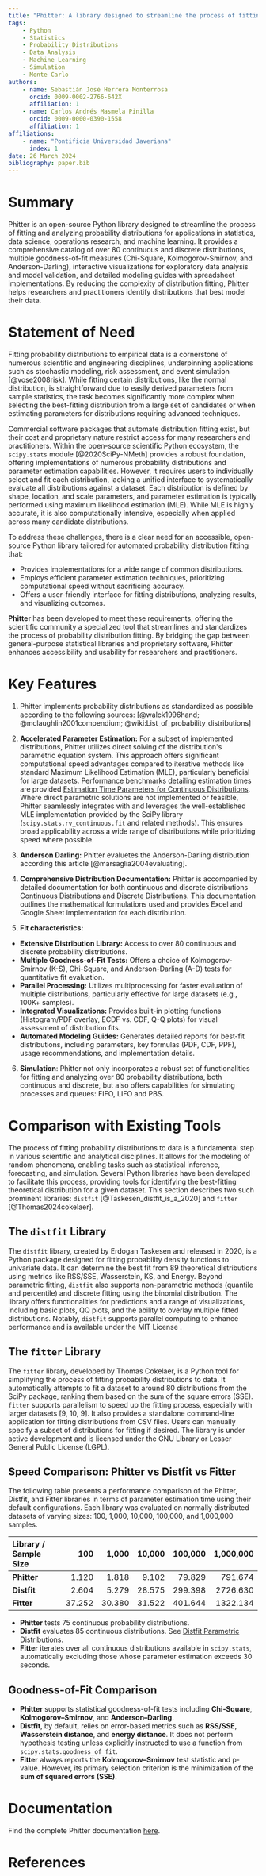 ```yaml
---
title: "Phitter: A library designed to streamline the process of fitting andanalyzing probability distributions"
tags:
    - Python
    - Statistics
    - Probability Distributions
    - Data Analysis
    - Machine Learning
    - Simulation
    - Monte Carlo
authors:
    - name: Sebastián José Herrera Monterrosa
      orcid: 0009-0002-2766-642X
      affiliation: 1
    - name: Carlos Andrés Masmela Pinilla
      orcid: 0009-0000-0390-1558
      affiliation: 1
affiliations:
    - name: "Pontificia Universidad Javeriana"
      index: 1
date: 26 March 2024
bibliography: paper.bib
---
```


# Summary

Phitter is an open-source Python library designed to streamline the process of fitting and analyzing probability distributions for applications in statistics, data science, operations research, and machine learning. It provides a comprehensive catalog of over 80 continuous and discrete distributions, multiple goodness-of-fit measures (Chi-Square, Kolmogorov-Smirnov, and Anderson-Darling), interactive visualizations for exploratory data analysis and model validation, and detailed modeling guides with spreadsheet implementations. By reducing the complexity of distribution fitting, Phitter helps researchers and practitioners identify distributions that best model their data.

# Statement of Need

Fitting probability distributions to empirical data is a cornerstone of numerous scientific and engineering disciplines, underpinning applications such as stochastic modeling, risk assessment, and event simulation [@vose2008risk]. While fitting certain distributions, like the normal distribution, is straightforward due to easily derived parameters from sample statistics, the task becomes significantly more complex when selecting the best-fitting distribution from a large set of candidates or when estimating parameters for distributions requiring advanced techniques.

Commercial software packages that automate distribution fitting exist, but their cost and proprietary nature restrict access for many researchers and practitioners. Within the open-source scientific Python ecosystem, the `scipy.stats` module [@2020SciPy-NMeth] provides a robust foundation, offering implementations of numerous probability distributions and parameter estimation capabilities. However, it requires users to individually select and fit each distribution, lacking a unified interface to systematically evaluate all distributions against a dataset. Each distribution is defined by shape, location, and scale parameters, and parameter estimation is typically performed using maximum likelihood estimation (MLE). While MLE is highly accurate, it is also computationally intensive, especially when applied across many candidate distributions.

To address these challenges, there is a clear need for an accessible, open-source Python library tailored for automated probability distribution fitting that:

-   Provides implementations for a wide range of common distributions.
-   Employs efficient parameter estimation techniques, prioritizing computational speed without sacrificing accuracy.
-   Offers a user-friendly interface for fitting distributions, analyzing results, and visualizing outcomes.

**Phitter** has been developed to meet these requirements, offering the scientific community a specialized tool that streamlines and standardizes the process of probability distribution fitting. By bridging the gap between general-purpose statistical libraries and proprietary software, Phitter enhances accessibility and usability for researchers and practitioners.

# Key Features

1. Phitter implements probability distributions as standardized as possible according to the following sources: [@walck1996hand; @mclaughlin2001compendium; @wiki:List_of_probability_distributions]

2. **Accelerated Parameter Estimation:** For a subset of implemented distributions, Phitter utilizes direct solving of the distribution's parametric equation system. This approach offers significant computational speed advantages compared to iterative methods like standard Maximum Likelihood Estimation (MLE), particularly beneficial for large datasets. Performance benchmarks detailing estimation times are provided [Estimation Time Parameters for Continuous Distributions](https://docs-phitter-kernel.netlify.app/documentation/benchmarks/continuous/continuous-parameters-estimation.html). Where direct parametric solutions are not implemented or feasible, Phitter seamlessly integrates with and leverages the well-established MLE implementation provided by the SciPy library (`scipy.stats.rv_continuous.fit` and related methods). This ensures broad applicability across a wide range of distributions while prioritizing speed where possible.

3. **Anderson Darling:** Phitter evaluetes the Anderson-Darling distribution according this article [@marsaglia2004evaluating].

4. **Comprehensive Distribution Documentation:** Phitter is accompanied by detailed documentation for both continuous and discrete distributions [Continuous Distributions](https://docs-phitter-kernel.netlify.app/documentation/distributions/continuous-distributions.html) and [Discrete Distributions](https://docs-phitter-kernel.netlify.app/documentation/distributions/discrete-distributions.html). This documentation outlines the mathematical formulations used and provides Excel and Google Sheet implementation for each distribution.

5. **Fit characteristics:**

-   **Extensive Distribution Library:** Access to over 80 continuous and discrete probability distributions.
-   **Multiple Goodness-of-Fit Tests:** Offers a choice of Kolmogorov-Smirnov (K-S), Chi-Square, and Anderson-Darling (A-D) tests for quantitative fit evaluation.
-   **Parallel Processing:** Utilizes multiprocessing for faster evaluation of multiple distributions, particularly effective for large datasets (e.g., 100K+ samples).
-   **Integrated Visualizations:** Provides built-in plotting functions (Histogram/PDF overlay, ECDF vs. CDF, Q-Q plots) for visual assessment of distribution fits.
-   **Automated Modeling Guides:** Generates detailed reports for best-fit distributions, including parameters, key formulas (PDF, CDF, PPF), usage recommendations, and implementation details.

6. **Simulation**: Phitter not only incorporates a robust set of functionalities for fitting and analyzing over 80 probability distributions, both continuous and discrete, but also offers capabilities for simulating processes and queues: FIFO, LIFO and PBS.

# Comparison with Existing Tools

The process of fitting probability distributions to data is a fundamental step in various scientific and analytical disciplines. It allows for the modeling of random phenomena, enabling tasks such as statistical inference, forecasting, and simulation. Several Python libraries have been developed to facilitate this process, providing tools for identifying the best-fitting theoretical distribution for a given dataset. This section describes two such prominent libraries: `distfit` [@Taskesen_distfit_is_a_2020] and `fitter` [@Thomas2024cokelaer].

## The `distfit` Library

The `distfit` library, created by Erdogan Taskesen and released in 2020, is a Python package designed for fitting probability density functions to univariate data. It can determine the best fit from 89 theoretical distributions using metrics like RSS/SSE, Wasserstein, KS, and Energy. Beyond parametric fitting, `distfit` also supports non-parametric methods (quantile and percentile) and discrete fitting using the binomial distribution. The library offers functionalities for predictions and a range of visualizations, including basic plots, QQ plots, and the ability to overlay multiple fitted distributions. Notably, `distfit` supports parallel computing to enhance performance and is available under the MIT License .

## The `fitter` Library

The `fitter` library, developed by Thomas Cokelaer, is a Python tool for simplifying the process of fitting probability distributions to data. It automatically attempts to fit a dataset to around 80 distributions from the SciPy package, ranking them based on the sum of the square errors (SSE). `fitter` supports parallelism to speed up the fitting process, especially with larger datasets [9, 10, 9]. It also provides a standalone command-line application for fitting distributions from CSV files. Users can manually specify a subset of distributions for fitting if desired. The library is under active development and is licensed under the GNU Library or Lesser General Public License (LGPL).

## Speed Comparison: Phitter vs Distfit vs Fitter

The following table presents a performance comparison of the Phitter, Distfit, and Fitter libraries in terms of parameter estimation time using their default configurations. Each library was evaluated on normally distributed datasets of varying sizes: 100, 1,000, 10,000, 100,000, and 1,000,000 samples.

| Library / Sample Size |    100 |  1,000 | 10,000 | 100,000 | 1,000,000 |
| :-------------------- | -----: | -----: | -----: | ------: | --------: |
| **Phitter**           |  1.120 |  1.818 |  9.102 |  79.829 |   791.674 |
| **Distfit**           |  2.604 |  5.279 | 28.575 | 299.398 |  2726.630 |
| **Fitter**            | 37.252 | 30.380 | 31.522 | 401.644 |  1322.134 |

-   **Phitter** tests 75 continuous probability distributions.
-   **Distfit** evaluates 85 continuous distributions. See [Distfit Parametric Distributions](https://erdogant.github.io/distfit/pages/html/Parametric.html).
-   **Fitter** iterates over all continuous distributions available in `scipy.stats`, automatically excluding those whose parameter estimation exceeds 30 seconds.

## Goodness-of-Fit Comparison

-   **Phitter** supports statistical goodness-of-fit tests including **Chi-Square**, **Kolmogorov–Smirnov**, and **Anderson–Darling**.
-   **Distfit**, by default, relies on error-based metrics such as **RSS/SSE**, **Wasserstein distance**, and **energy distance**. It does not perform hypothesis testing unless explicitly instructed to use a function from `scipy.stats.goodness_of_fit`.
-   **Fitter** always reports the **Kolmogorov–Smirnov** test statistic and p-value. However, its primary selection criterion is the minimization of the **sum of squared errors (SSE)**.

# Documentation

Find the complete Phitter documentation [here](https://docs-phitter-kernel.netlify.app/).

# References

